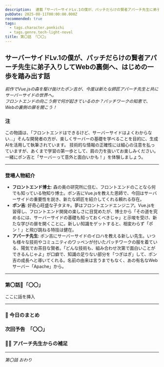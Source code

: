 ```yaml
---
description:  連載「サーバーサイドLv.1の僕が、パッチだらけの賢者アパーチ先生に弟子入りしてWebの裏側へ、はじめの一歩を踏み出す話」
pubDate: 2025-08-11T00:00:00.000Z
recommended: true
tags:
  - tags.character.ponkichi
  - tags.genre.tech-light-novel
title: 第〇話 「〇〇」
---
```


## サーバーサイドLv.1の僕が、パッチだらけの賢者アパーチ先生に弟子入りしてWebの裏側へ、はじめの一歩を踏み出す話

*前作でVue.jsの森を駆け抜けたポン吉が、今度は新たな師匠アパーチ先生と共にサーバーサイドの世界へ。*  
*フロントエンドの向こう側で何が起きているのか？パッチワークの知恵で、Webの裏側の扉を開こう！*


### 注

この物語は、「フロントエンドはできるけど、サーバーサイドはよくわからない…」そんな開発者の方が、楽しくサーバーの基礎を学べることを目的に、生成AIを活用して執筆されています。
技術的な情報の正確性には細心の注意を払っていますが、あくまで学習の第一歩として、肩の力を抜いてお楽しみください。
一緒にポン吉と「サーバーって意外と面白いかも！」を体験しましょう。

---

### 登場人物紹介

*   **フロントエンド博士**: 森の奥の研究所に住む、フロントエンドのことなら何でも知っている物知り博士。ポン吉にVue.jsを教えた恩師で、今回はサーバーサイドの重要性を説き、新たな師匠を紹介してくれる頼れる存在。
*   **ポン吉**: 好奇心旺盛な子タヌキ。夢はフロントエンドエンジニア。Vue.jsを習得し、フロントエンド開発の楽しさに目覚めたが、博士から「その道を究めるには、サーバーサイドの基礎も知っておくべきじゃ」と示唆を受け、新たな学びの扉を開くことに。新しい知識をゲットすると、相変わらず「ポン！」と飛び跳ねる特技は健在。
*   **アパーチ先生**: ポン吉にサーバーサイドのイロハを教える新しい先生。いつも様々な技術やコミュニティのワッペンが付いたパッチワークの服を着ている、陽気でお茶目な賢者。「どんな技術も、組み合わせ次第で面白いことができるんじゃよ」が口癖で、知識の足りない部分を「つぎはぎ」して、ポン吉の成長へと導いてくれる。名前の由来は言うまでもなく、あの有名なWebサーバー「Apache」から。

---

### 第〇話🦝「〇〇」

ここに話を挿入

---

### **🌟 今日のまとめ**

### **次回予告　「〇〇」**  

###  👨‍🏫 アパーチ先生からの補足

---
*第〇話 おわり*